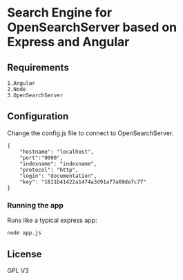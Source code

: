 Search Engine for OpenSearchServer based on Express and Angular
====================

## Requirements
    1.Angular
    2.Node
    3.OpenSearchServer

## Configuration

Change the config.js file to connect to OpenSearchServer.

    {
        "hostname": "localhost",
        "port":"9090",
        "indexname": "indexname",
        "protocol": "http",
        "login": "documentation",
        "key": "1811b41422a1474a3d91a77a69de7c77"
    }

### Running the app

Runs like a typical express app:

    node app.js

## License
GPL V3